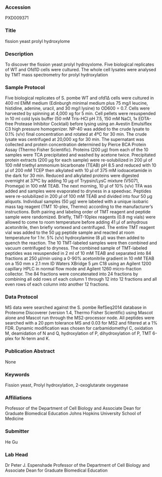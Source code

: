### Accession
PXD009371

### Title
fission yeast prolyl hydroxylome

### Description
To discover the fission yeast prolyl hydroyxlome. Five biological replicates of WT and Ofd1D cells were cultured. The whole cell lysates were analysed by TMT mass spectrometry for prolyl hydroxylation

### Sample Protocol
Five biological replicates of S. pombe WT and ofd1Δ cells were cultured in 400 ml EMM medium (Edinburgh minimal medium plus 75 mg/l leucine, histidine, adenine, uracil, and 30 mg/l lysine) to OD600 = 0.7. Cells were harvested by spinning at 4,000 xg for 5 min. Cell pellets were resuspended in 10 ml cold lysis buffer (50 mM Tris-HCl pH 7.5, 150 mM NaCl, 1x EDTA-free Protease Inhibitor Cocktail) before lysing using an Avestin Emulsiflex C3 high pressure homogenizer. NP-40 was added to the crude lysate to 0.1% (v/v) final concentration and rotated at 4ºC for 30 min. The crude lysate was centrifuged at 20,000 xg for 30 min. The supernatant was collected and protein concentration determined by Pierce BCA Protein Assay (Thermo Fisher Scientific). Proteins (200 μg) from each of the 10 samples were TCA precipitated and washed by acetone twice.  Precipitated protein extracts (200 μg for each sample) were re-solubilized in 200 µl of 100 mM triethyl ammonium bicarbonate (TEAB) pH 8.5 and reduced with 10 µl of 200 mM TCEP then alkylated with 10 µl of 375 mM iodoacetamide in the dark for 30 min. Reduced and alkylated proteins were digested overnight at 37ºC by adding 10 μg of Trypsin/LysC mixture (V5071, Promega) in 100 mM TEAB. The next morning, 10 μl of 10% (v/v) TFA was added and samples were evaporated to dryness in a speedvac. Peptides were re-solubilized in 200 μl of 100 mM TEAB and divided into four 50 μg aliquots.  Individual samples (50 μg) were labeled with a unique isobaric mass tag reagent (TMT 10-plex, Thermo) according to the manufacturer’s instructions. Both pairing and labeling order of TMT reagent and peptide sample were randomized. Briefly, TMT-10plex reagents (0.8 mg vials) were allowed to come to room temperature before adding 41 μl of anhydrous acetonitrile, then briefly vortexed and centrifuged. The entire TMT reagent vial was added to the 50 μg peptide sample and reacted at room temperature for 1 hr. 5% (v/v) hydroxylamine (8 μl) was then added to quench the reaction. The 10 TMT-labeled samples were then combined and vacuum centrifuged to dryness. The combined sample of TMT-labeled peptides was resuspended in 2 ml of 10 mM TEAB and separated into 84 fractions at 250 μl/min using a 0-90% acetonitrile gradient in 10 mM TEAB on a 150 mm x 2.1 mm ID Waters XBridge 5 μm C18 using an Agilent 1200 capillary HPLC in normal flow mode and Agilent 1260 micro-fraction collector. The 84 fractions were concatenated into 24 fractions by combining all odd rows of each column 1 through 12 into 12 fractions and all even rows of each column into another 12 fractions.

### Data Protocol
MS data were searched against the S. pombe RefSeq2014 database in Proteome Discoverer (version 1.4, Thermo Fisher Scientific) using Mascot alone and Mascot run through the MS2-processor node. All peptides were searched with a 20 ppm tolerance MS and 0.03 for MS2 and filtered at a 1% FDR. Dynamic modification was chosen for carbamidomethyl C, oxidation M, deamidation of N and Q, hydroxylation of P, dihydroxylation of P, TMT 6-plex for N-term and K.

### Publication Abstract
None

### Keywords
Fission yeast, Prolyl hydroxylation, 2-oxoglutarate oxygenase

### Affiliations
Professor of the Department of Cell Biology and Associate Dean for Graduate Biomedical Education
Johns Hopkins University School of Medicine

### Submitter
He Gu

### Lab Head
Dr Peter J. Espenshade
Professor of the Department of Cell Biology and Associate Dean for Graduate Biomedical Education


